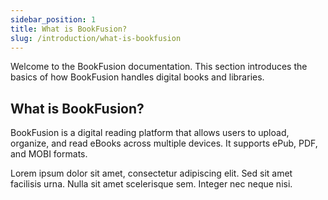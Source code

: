 ```yaml
---
sidebar_position: 1
title: What is BookFusion?
slug: /introduction/what-is-bookfusion
---
```


Welcome to the BookFusion documentation. This section introduces the basics of how BookFusion handles digital books and libraries.

## What is BookFusion?

BookFusion is a digital reading platform that allows users to upload, organize, and read eBooks across multiple devices.
It supports ePub, PDF, and MOBI formats.

Lorem ipsum dolor sit amet, consectetur adipiscing elit. Sed sit amet facilisis urna. 
Nulla sit amet scelerisque sem. Integer nec neque nisi.



